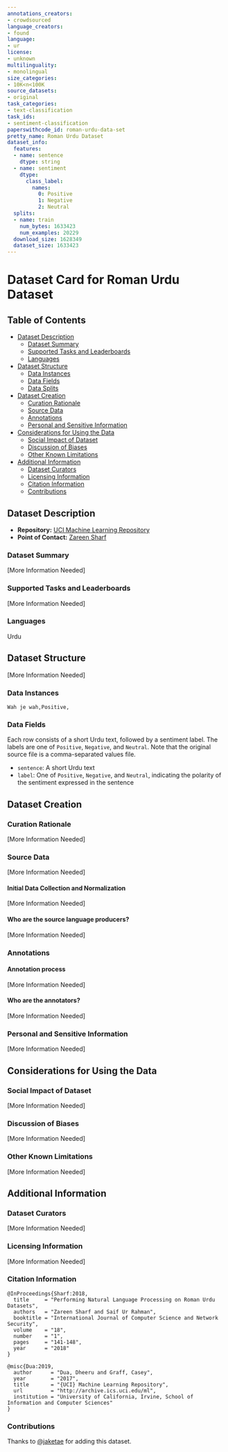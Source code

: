 ```yaml
---
annotations_creators:
- crowdsourced
language_creators:
- found
language:
- ur
license:
- unknown
multilinguality:
- monolingual
size_categories:
- 10K<n<100K
source_datasets:
- original
task_categories:
- text-classification
task_ids:
- sentiment-classification
paperswithcode_id: roman-urdu-data-set
pretty_name: Roman Urdu Dataset
dataset_info:
  features:
  - name: sentence
    dtype: string
  - name: sentiment
    dtype:
      class_label:
        names:
          0: Positive
          1: Negative
          2: Neutral
  splits:
  - name: train
    num_bytes: 1633423
    num_examples: 20229
  download_size: 1628349
  dataset_size: 1633423
---
```


# Dataset Card for Roman Urdu Dataset

## Table of Contents
- [Dataset Description](#dataset-description)
  - [Dataset Summary](#dataset-summary)
  - [Supported Tasks and Leaderboards](#supported-tasks-and-leaderboards)
  - [Languages](#languages)
- [Dataset Structure](#dataset-structure)
  - [Data Instances](#data-instances)
  - [Data Fields](#data-fields)
  - [Data Splits](#data-splits)
- [Dataset Creation](#dataset-creation)
  - [Curation Rationale](#curation-rationale)
  - [Source Data](#source-data)
  - [Annotations](#annotations)
  - [Personal and Sensitive Information](#personal-and-sensitive-information)
- [Considerations for Using the Data](#considerations-for-using-the-data)
  - [Social Impact of Dataset](#social-impact-of-dataset)
  - [Discussion of Biases](#discussion-of-biases)
  - [Other Known Limitations](#other-known-limitations)
- [Additional Information](#additional-information)
  - [Dataset Curators](#dataset-curators)
  - [Licensing Information](#licensing-information)
  - [Citation Information](#citation-information)
  - [Contributions](#contributions)

## Dataset Description

- **Repository:** [UCI Machine Learning Repository](https://archive.ics.uci.edu/ml/datasets/Roman+Urdu+Data+Set)
- **Point of Contact:** [Zareen Sharf](mailto:zareensharf76@gmail.com)

### Dataset Summary

[More Information Needed]

### Supported Tasks and Leaderboards

[More Information Needed]

### Languages

Urdu

## Dataset Structure

[More Information Needed]

### Data Instances

```
Wah je wah,Positive,
```

### Data Fields

Each row consists of a short Urdu text, followed by a sentiment label. The labels are one of `Positive`, `Negative`, and `Neutral`. Note that the original source file is a comma-separated values file.

* `sentence`: A short Urdu text
* `label`: One of `Positive`, `Negative`, and `Neutral`, indicating the polarity of the sentiment expressed in the sentence

## Dataset Creation

### Curation Rationale

[More Information Needed]

### Source Data

[More Information Needed]

#### Initial Data Collection and Normalization

[More Information Needed]

#### Who are the source language producers?

[More Information Needed]

### Annotations

#### Annotation process

[More Information Needed]

#### Who are the annotators?

[More Information Needed]

### Personal and Sensitive Information

[More Information Needed]

## Considerations for Using the Data

### Social Impact of Dataset

[More Information Needed]

### Discussion of Biases

[More Information Needed]

### Other Known Limitations

[More Information Needed]

## Additional Information

### Dataset Curators

[More Information Needed]

### Licensing Information

[More Information Needed]

### Citation Information

```
@InProceedings{Sharf:2018,
  title     = "Performing Natural Language Processing on Roman Urdu Datasets",
  authors   = "Zareen Sharf and Saif Ur Rahman",
  booktitle = "International Journal of Computer Science and Network Security",
  volume    = "18",
  number    = "1",
  pages     = "141-148",
  year      = "2018"
}

@misc{Dua:2019,
  author      = "Dua, Dheeru and Graff, Casey",
  year        = "2017",
  title       = "{UCI} Machine Learning Repository",
  url         = "http://archive.ics.uci.edu/ml",
  institution = "University of California, Irvine, School of Information and Computer Sciences"
}
```

### Contributions

Thanks to [@jaketae](https://github.com/jaketae) for adding this dataset.